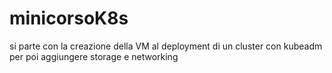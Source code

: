 # minicorsoK8s
si parte con la creazione della VM al deployment di un cluster con kubeadm per poi aggiungere storage e networking
